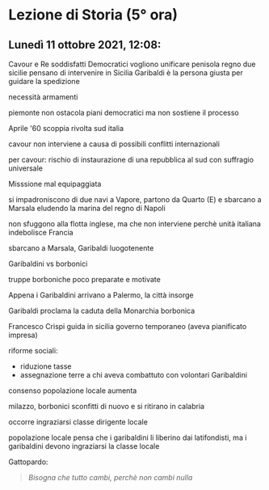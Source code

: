 #  Lezione di Storia (5° ora)
## Lunedì 11 ottobre 2021, 12:08:

Cavour e Re soddisfatti
Democratici vogliono unificare penisola
regno due sicilie
pensano di intervenire in Sicilia
Garibaldi è la persona giusta per guidare la spedizione


necessità armamenti

piemonte non ostacola piani democratici ma non sostiene il processo

Aprile '60 scoppia rivolta sud italia

cavour non interviene a causa di possibili conflitti internazionali

per cavour: rischio di instaurazione di una repubblica al sud con suffragio universale

Misssione mal equipaggiata

si impadroniscono di due navi a Vapore, partono da Quarto (E) e sbarcano a Marsala eludendo la marina del regno di Napoli

non sfuggono alla flotta inglese, ma che non interviene perchè unità italiana indebolisce Francia 

sbarcano a Marsala, Garibaldi luogotenente

Garibaldini vs borbonici

truppe borboniche poco preparate e motivate

Appena i Garibaldini arrivano a Palermo, la città insorge

Garibaldi proclama la caduta della Monarchia borbonica

Francesco Crispi guida in sicilia governo temporaneo (aveva pianificato impresa)

riforme sociali:
* riduzione tasse
* assegnazione terre a chi aveva combattuto con volontari Garibaldini

consenso popolazione locale aumenta

milazzo, borbonici sconfitti di nuovo e si ritirano in calabria


occorre ingraziarsi classe dirigente locale

popolazione locale pensa che i garibaldini li liberino dai latifondisti, ma i garibaldini devono ingraziarsi la classe locale

Gattopardo:
> _Bisogna che tutto cambi, perchè non cambi nulla_ 


<!--stackedit_data:
eyJoaXN0b3J5IjpbMTYzMjYzNTk5NywxMjcxMjA0NjAsMTY3Mj
IwNTg4OCwyMTQyODU3NjU0LDU4MjQwODA0NCwtNzM0MzQxNDM1
XX0=
-->